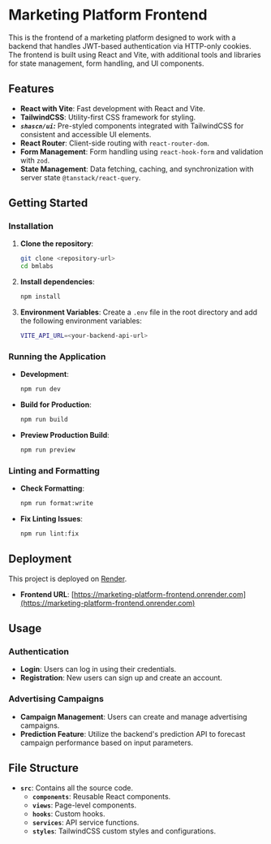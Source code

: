 # Marketing Platform Frontend

This is the frontend of a marketing platform designed to work with a backend that handles JWT-based authentication via HTTP-only cookies. The frontend is built using React and Vite, with additional tools and libraries for state management, form handling, and UI components.

## Features

- **React with Vite**: Fast development with React and Vite.
- **TailwindCSS**: Utility-first CSS framework for styling.
- ***`shascn/ui`:*** Pre-styled components integrated with TailwindCSS for consistent and accessible UI elements.
- **React Router**: Client-side routing with `react-router-dom`.
- **Form Management**: Form handling using `react-hook-form` and validation with `zod`.
- **State Management**: Data fetching, caching, and synchronization with server state `@tanstack/react-query`.

## Getting Started

### Installation

1. **Clone the repository**:
   ```bash
   git clone <repository-url>
   cd bmlabs
   ```

2. **Install dependencies**:
   ```bash
   npm install
   ```

3. **Environment Variables**: Create a `.env` file in the root directory and add the following environment variables:
   ```bash
   VITE_API_URL=<your-backend-api-url>
   ```

### Running the Application

- **Development**:
  ```bash
  npm run dev
  ```

- **Build for Production**:
  ```bash
  npm run build
  ```

- **Preview Production Build**:
  ```bash
  npm run preview
  ```

### Linting and Formatting

- **Check Formatting**:
  ```bash
  npm run format:write
  ```

- **Fix Linting Issues**:
  ```bash
  npm run lint:fix
  ```

## Deployment

This project is deployed on [Render](https://render.com).

- **Frontend URL**: [https://marketing-platform-frontend.onrender.com](https://marketing-platform-frontend.onrender.com)

## Usage

### Authentication

- **Login**: Users can log in using their credentials.
- **Registration**: New users can sign up and create an account.

### Advertising Campaigns

- **Campaign Management**: Users can create and manage advertising campaigns.
- **Prediction Feature**: Utilize the backend's prediction API to forecast campaign performance based on input parameters.

## File Structure

- **`src`**: Contains all the source code.
    - **`components`**: Reusable React components.
    - **`views`**: Page-level components.
    - **`hooks`**: Custom hooks.
    - **`services`**: API service functions.
    - **`styles`**: TailwindCSS custom styles and configurations.
